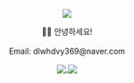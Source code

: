 <p align='center'>
    <img src="https://capsule-render.vercel.app/api?type=soft&color=9BA44E&height=200&section=header&text=TicketPaper's%20GitHub%20👋&fontSize=50&animation=fadeIn&fontColor=ffffff"/>
</p>
<p align='center'>
  🙋‍♂️ 안녕하세요! <br>
  <br>
  Email: dlwhdvy369@naver.com
</p>
<p align='center'>
<a href="https://github.com/ticketpaper">
  <img align="center" src="https://github-readme-stats.vercel.app/api?username=ticketpaper&locale=kr&show_icons=true&include_all_commits=true"/>
</a> 
<a href="https://github.com/ticketpaper">
  <img align="center" src="https://github-readme-stats.vercel.app/api/top-langs/?username=ticketpaper&layout=compact&show_icons=true&show_owner=true&theme=swift" />
</a>
</p>


<!--
**ticketpaper/ticketpaper** is a ✨ _special_ ✨ repository because its `README.md` (this file) appears on your GitHub profile.

Here are some ideas to get you started:

- 🔭 I’m currently working on ...
- 🌱 I’m currently learning ...
- 👯 I’m looking to collaborate on ...
- 🤔 I’m looking for help with ...
- 💬 Ask me about ...
- 📫 How to reach me: ...
- 😄 Pronouns: ...
- ⚡ Fun fact: ...
-->
